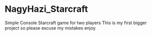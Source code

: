 # NagyHazi_Starcraft
Simple Console Starcraft game for two players
This is my first bigger project so please excuse my mistakes
enjoy
